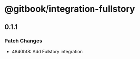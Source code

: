 # @gitbook/integration-fullstory

## 0.1.1

### Patch Changes

- 4840bf8: Add Fullstory integration
